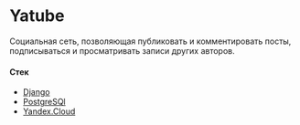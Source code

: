 # Yatube
Социальная сеть, позволяющая публиковать и комментировать посты, подписываться и просматривать записи других авторов.

#### Стек
* [Django](https://www.djangoproject.com/) 
* [PostgreSQl](https://www.postgresql.org/)
* [Yandex.Cloud](cloud.yandex.ru)
